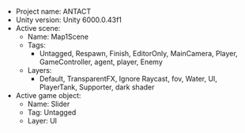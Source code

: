 <!-- UNITY CODE ASSIST INSTRUCTIONS START -->
- Project name: ANTACT
- Unity version: Unity 6000.0.43f1
- Active scene:
  - Name: Map1Scene
  - Tags:
    - Untagged, Respawn, Finish, EditorOnly, MainCamera, Player, GameController, agent, player, Enemy
  - Layers:
    - Default, TransparentFX, Ignore Raycast, fov, Water, UI, PlayerTank, Supporter, dark shader
- Active game object:
  - Name: Slider
  - Tag: Untagged
  - Layer: UI
<!-- UNITY CODE ASSIST INSTRUCTIONS END -->